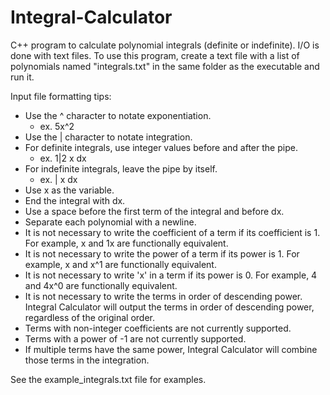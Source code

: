 # Integral-Calculator
C++ program to calculate polynomial integrals (definite or indefinite). I/O is done with text files.
To use this program, create a text file with a list of polynomials named "integrals.txt" in the same folder as the executable and run it.

Input file formatting tips:
- Use the ^ character to notate exponentiation.
	- ex. 5x^2
- Use the | character to notate integration.
- For definite integrals, use integer values before and after the pipe.
	- ex. 1|2 x dx
- For indefinite integrals, leave the pipe by itself.
	- ex. | x dx
- Use x as the variable.
- End the integral with dx.
- Use a space before the first term of the integral and before dx.
- Separate each polynomial with a newline.
- It is not necessary to write the coefficient of a term if its coefficient is 1. For example, x and 1x are functionally equivalent.
- It is not necessary to write the power of a term if its power is 1. For example, x and x^1 are functionally equivalent.
- It is not necessary to write 'x' in a term if its power is 0. For example, 4 and 4x^0 are functionally equivalent.
- It is not necessary to write the terms in order of descending power. Integral Calculator will output the terms in order of descending power, regardless of the original order.
- Terms with non-integer coefficients are not currently supported.
- Terms with a power of -1 are not currently supported.
- If multiple terms have the same power, Integral Calculator will combine those terms in the integration.

See the example_integrals.txt file for examples.